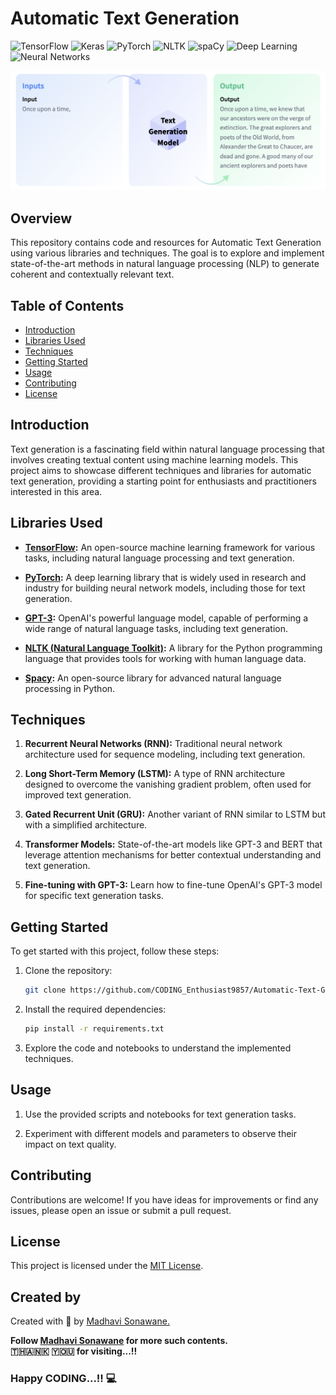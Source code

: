 # Automatic Text Generation

![TensorFlow](https://img.shields.io/badge/TensorFlow-2.0-FF6F00?style=flat-square&logo=tensorflow&logoColor=white)
![Keras](https://img.shields.io/badge/Keras-2.4.3-D00000?style=flat-square&logo=keras&logoColor=white)
![PyTorch](https://img.shields.io/badge/PyTorch-1.7.0-EE4C2C?style=flat-square&logo=pytorch&logoColor=white)
![NLTK](https://img.shields.io/badge/NLTK-3.6.2-5E8B7E?style=flat-square)
![spaCy](https://img.shields.io/badge/spaCy-3.0-09a3d5?style=flat-square&logo=spacy&logoColor=white)
![Deep Learning](https://img.shields.io/badge/Deep%20Learning-4B8BF5?logo=deeplearning.ai&logoColor=white)
![Neural Networks](https://img.shields.io/badge/Neural%20Networks-0098D4?logo=neuralnetworks&logoColor=white)

![Text Generation](https://github.com/CODING-Enthusiast9857/Automatic_Text_Generation/blob/main/text_generation.png)

## Overview

This repository contains code and resources for Automatic Text Generation using various libraries and techniques. The goal is to explore and implement state-of-the-art methods in natural language processing (NLP) to generate coherent and contextually relevant text.

## Table of Contents

- [Introduction](#introduction)
- [Libraries Used](#libraries-used)
- [Techniques](#techniques)
- [Getting Started](#getting-started)
- [Usage](#usage)
- [Contributing](#contributing)
- [License](#license)

## Introduction

Text generation is a fascinating field within natural language processing that involves creating textual content using machine learning models. This project aims to showcase different techniques and libraries for automatic text generation, providing a starting point for enthusiasts and practitioners interested in this area.

## Libraries Used

- **[TensorFlow](https://www.tensorflow.org/):** An open-source machine learning framework for various tasks, including natural language processing and text generation.

- **[PyTorch](https://pytorch.org/):** A deep learning library that is widely used in research and industry for building neural network models, including those for text generation.

- **[GPT-3](https://www.openai.com/gpt-3/):** OpenAI's powerful language model, capable of performing a wide range of natural language tasks, including text generation.

- **[NLTK (Natural Language Toolkit)](https://www.nltk.org/):** A library for the Python programming language that provides tools for working with human language data.

- **[Spacy](https://spacy.io/):** An open-source library for advanced natural language processing in Python.

## Techniques

1. **Recurrent Neural Networks (RNN):** Traditional neural network architecture used for sequence modeling, including text generation.

2. **Long Short-Term Memory (LSTM):** A type of RNN architecture designed to overcome the vanishing gradient problem, often used for improved text generation.

3. **Gated Recurrent Unit (GRU):** Another variant of RNN similar to LSTM but with a simplified architecture.

4. **Transformer Models:** State-of-the-art models like GPT-3 and BERT that leverage attention mechanisms for better contextual understanding and text generation.

5. **Fine-tuning with GPT-3:** Learn how to fine-tune OpenAI's GPT-3 model for specific text generation tasks.

## Getting Started

To get started with this project, follow these steps:

1. Clone the repository:

    ```bash
    git clone https://github.com/CODING_Enthusiast9857/Automatic-Text-Generation.git
    ```

2. Install the required dependencies:

    ```bash
    pip install -r requirements.txt
    ```

3. Explore the code and notebooks to understand the implemented techniques.

## Usage

1. Use the provided scripts and notebooks for text generation tasks.

2. Experiment with different models and parameters to observe their impact on text quality.

## Contributing

Contributions are welcome! If you have ideas for improvements or find any issues, please open an issue or submit a pull request.

## License

This project is licensed under the [MIT License](LICENSE).

## Created by
Created with &#129293; by <a href="https://github.com/CODING-Enthusiast9857" target="_blank">Madhavi Sonawane.</a>

<b>Follow <a href="https://github.com/CODING-Enthusiast9857" target="_blank">Madhavi Sonawane</a> for more such contents. 
<br> 🇹​​​​​🇭​​​​​🇦​​​​​🇳​​​​​🇰​​​​​ 🇾​​​​​🇴​​​​​🇺​​​​​ for visiting...!!</b> 
<br>

### Happy CODING...!! 💻

